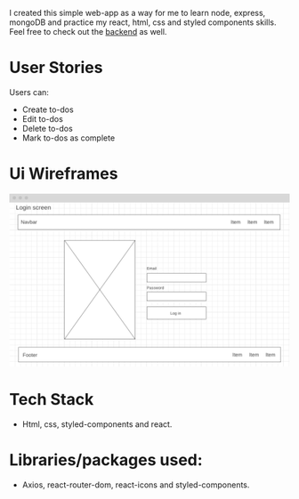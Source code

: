 I created this simple web-app as a way for me to learn node, express, mongoDB and practice my react, html, css and styled components skills. Feel free to check out the [backend](https://github.com/emilio-quintana-dev/evernot-api-v2) as well.

# User Stories

Users can:
- Create to-dos
- Edit to-dos
- Delete to-dos
- Mark to-dos as complete

# Ui Wireframes
![Home screen wireframe](https://github.com/emilio-quintana-dev/evernot-client-v2/blob/master/public/images/home-screen-wireframe.png)

# Tech Stack
- Html, css, styled-components and react.

# Libraries/packages used:
- Axios, react-router-dom, react-icons and styled-components.

